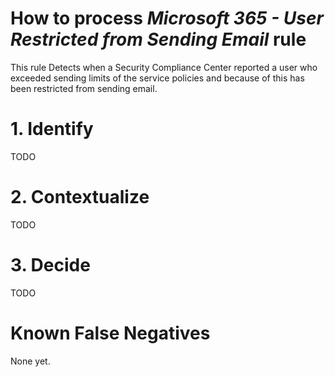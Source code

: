 # How to process *Microsoft 365 - User Restricted from Sending Email* rule
This rule Detects when a Security Compliance Center reported a user who exceeded sending limits of the service policies and because of this has been restricted from sending email.

# 1. Identify
TODO

# 2. Contextualize
TODO

# 3. Decide
TODO

# Known False Negatives
None yet.
